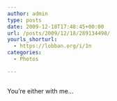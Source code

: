 ```yaml
---
author: admin
type: posts
date: 2009-12-18T17:48:45+00:00
url: /posts/2009/12/18/289134498/
yourls_shorturl:
  - https://lobban.org/i/1n
categories:
  - Photos

---
```

<div class="figure">
  <img src="https://andy.lobban.org/photo/1280/289134498/1/tumblr_kuv05azIxJ1qzrl7b" alt="" />
</div>

You&#8217;re either with me&#8230;